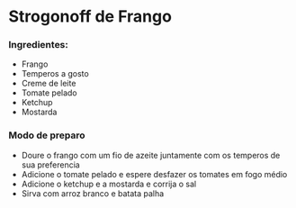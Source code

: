# Strogonoff de Frango
### Ingredientes: 
 - Frango
  - Temperos a gosto
   - Creme  de leite
   -  Tomate pelado
   - Ketchup
   - Mostarda

   ### Modo de preparo
   - Doure o frango com um fio de azeite juntamente com os temperos de sua preferencia 
   - Adicione o tomate pelado e espere desfazer os tomates em fogo médio
   - Adicione o ketchup e a mostarda e corrija o sal 
   - Sirva com arroz branco e batata palha 